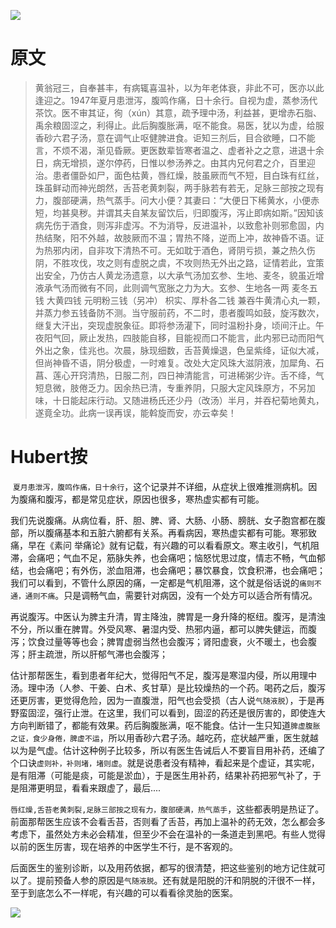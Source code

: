 ![](https://mmbiz.qpic.cn/mmbiz_jpg/KnkQiaUcAGWt9ib8QwaYtnEicAtq03ibUibaFc44hxeUwS03o6ZPN6JLhPaRgQNhwliaYicGyN6cCKKWS2OKClbeFrmicg/0?wx_fmt=jpeg)

# 原文
> 黄翁冠三，自奉甚丰，有病辄喜温补，以为年老体衰，非此不可，医亦以此逢迎之。1947年夏月患泄泻，腹鸣作痛，日十余行。自视为虚，蒸参汤代茶饮。医不审其证，徇（xún）其意，疏予理中汤，利益甚，更增赤石脂、禹余粮固涩之，利得止。此后胸腹胀满，呕不能食。易医，犹以为虚，给服香砂六君子汤，意在调气止呕健脾进食。讵知三剂后，目合欲睡，口不能言，不烦不渴，渐见昏厥。更医数辈皆寒者温之、虚者补之之意，进退十余日，病无增损，遂尔停药，日惟以参汤养之。由其内兄何君之介，百里迎治。患者僵卧如尸，面色枯黄，唇红燥，肢虽厥而气不短，目白珠有红丝，珠虽鲜动而神光朗然，舌苔老黄刺裂，两手脉若有若无，足脉三部按之现有力，腹部硬满，热气蒸手。问大小便？其妻曰：“大便日下稀黄水，小便赤短，均甚臭秽。并谓其夫自某友留饮后，归即腹泻，泻止即病如斯。”因知该病先伤于酒食，则泻非虚泻。不为消导，反进温补，以致愈补则邪愈固，内热结聚，阳不外越，故肢厥而不温；胃热不降，逆而上冲，故神昏不语。证为热邪内闭，自非攻下清热不可。无如耽于酒色，肾阴亏损，兼之热久伤阴，不胜攻伐，攻之则有虚脱之虞，不攻则热无外出之路，证情若此，宜策出安全，乃仿古人黄龙汤遗意，以大承气汤加玄参、生地、麦冬，貌虽近增液承气汤而微有不同，此则调气宽胀之力为大。玄参、生地各一两 麦冬五钱 大黄四钱 元明粉三钱（另冲） 枳实、厚朴各二钱 兼吞牛黄清心丸一颗，并蒸力参五钱备防不测。当守服前药，不二时，患者腹鸣如鼓，旋泻数次，继复大汗出，突现虚脱象征。即将参汤灌下，同时温粉扑身，顷间汗止。午夜阳气回，厥止发热，四肢能自移，目能视而口不能言，此内邪已动而阳气外出之象，佳兆也。次晨，脉现细数，舌苔黄燥退，色呈紫绛，证似大减，但尚神昏不语，阴分极虚，一时难复。改处大定风珠大滋阴液，加犀角、石菖、莲心开窍清热，日服二剂，四日神清能言，可进稀粥少许。舌不绛，气短息微，肢倦乏力。因余热已清，专重养阴，只服大定风珠原方，不另加味，十日能起床行动。又随进杨氏还少丹（改汤）半月，并吞杞菊地黄丸，遂竟全功。此病一误再误，能斡旋而安，亦云幸矣！

# Hubert按
 `夏月患泄泻，腹鸣作痛，日十余行`，这个记录并不详细，从症状上很难推测病机。因为腹痛和腹泻，都是常见症状，原因也很多，寒热虚实都有可能。

我们先说腹痛。从病位看，肝、胆、脾、肾、大肠、小肠、膀胱、女子胞宫都在腹部，所以腹痛基本和五脏六腑都有关系。再看病因，寒热虚实都有可能。寒邪致痛，早在《素问 举痛论》就有记载，有兴趣的可以看看原文。寒主收引，气机阻滞，会痛吧；气血不足，筋脉失养，也会痛吧；恼怒忧思过度，情志不畅，气血郁结，也会痛吧；有外伤，淤血阻滞，也会痛吧；暴饮暴食，饮食积滞，也会痛吧；我们可以看到，不管什么原因的痛，一定都是气机阻滞，这个就是俗话说的`痛则不通，通则不痛`。只是调畅气血，需要针对病因，没有一个处方可以适合所有情况。

再说腹泻。中医认为脾主升清，胃主降浊，脾胃是一身升降的枢纽。腹泻，是清浊不分，所以重在脾胃。外受风寒、暑湿内受、热邪内逼，都可以脾失健运，而腹泻；饮食过量等等也会；脾胃虚弱当然也会腹泻；肾阳虚衰，火不暖土，也会腹泻；肝主疏泄，所以肝郁气滞也会腹泻；

估计那帮医生，看到患者年纪大，觉得阳气不足，腹泻是寒湿内侵，所以用理中汤。理中汤（人参、干姜、白术、炙甘草）是比较燥热的一个药。喝药之后，腹泻还更厉害，更觉得危险，因为一直腹泄，阳气也会受损（古人说`气随液脱`），于是再野蛮固涩，强行止泄。在这里，我们可以看到，固涩的药还是很厉害的，即使连大方向判断错了，都能有效果。药后胸腹胀满，呕不能食。估计一生只知道`脾虚腹胀之证，食少身倦，脾虚不运`，所以用香砂六君子汤。越吃药，症状越严重，医生就越以为是气虚。估计这种例子比较多，所以有医生告诫后人不要盲目用补药，还编了个口诀`虚则补，补则堵，堵则虚`。就是说患者没有精神，看起来是个虚证，其实呢，是有阻滞（可能是痰，可能是淤血），于是医生用补药，结果补药把邪气补了，于是阻滞更明显，看看来跟虚了，最后....

`唇红燥,舌苔老黄刺裂,足脉三部按之现有力，腹部硬满，热气蒸手`，这些都表明是热证了。前面那帮医生应该不会看舌苔，否则看了舌苔，再加上温补的药无效，怎么都会多考虑下，虽然处方未必会精准，但至少不会在温补的一条道走到黑吧。有些人觉得以前的医生厉害，现在培养的中医学生不行，是不客观的。

后面医生的鉴别诊断，以及用药依据，都写的很清楚，把这些鉴别的地方记住就可以了。提前预备人参的原因是`气随液脱`。还有就是阳脱的汗和阴脱的汗很不一样，至于到底怎么不一样呢，有兴趣的可以看看徐灵胎的医案。


![](https://upload-images.jianshu.io/upload_images/9738519-0aabc1e8a65f3ac5.png?imageMogr2/auto-orient/strip%7CimageView2/2/w/1240)
